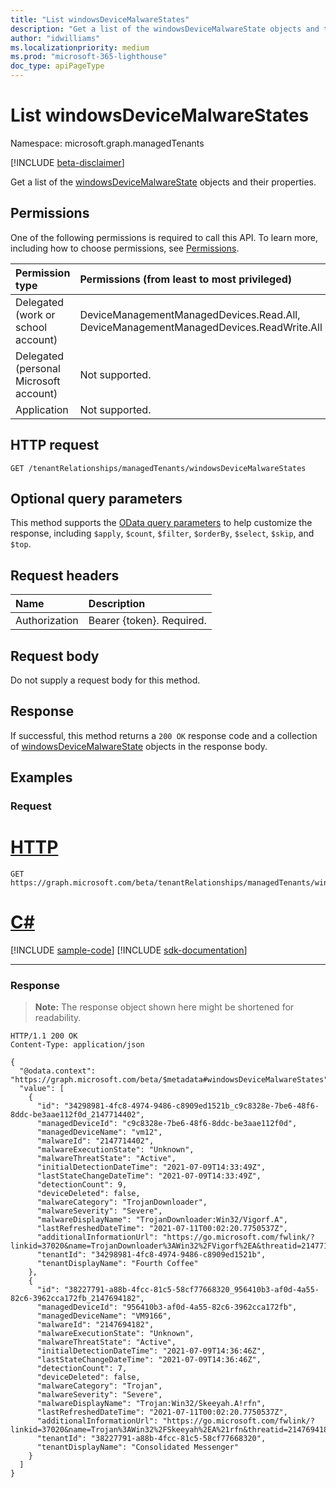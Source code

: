 ```yaml
---
title: "List windowsDeviceMalwareStates"
description: "Get a list of the windowsDeviceMalwareState objects and their properties."
author: "idwilliams"
ms.localizationpriority: medium
ms.prod: "microsoft-365-lighthouse"
doc_type: apiPageType
---
```


# List windowsDeviceMalwareStates
Namespace: microsoft.graph.managedTenants

[!INCLUDE [beta-disclaimer](../../includes/beta-disclaimer.md)]

Get a list of the [windowsDeviceMalwareState](../resources/managedtenants-windowsdevicemalwarestate.md) objects and their properties.

## Permissions
One of the following permissions is required to call this API. To learn more, including how to choose permissions, see [Permissions](/graph/permissions-reference).

|Permission type|Permissions (from least to most privileged)|
|:---|:---|
|Delegated (work or school account)|DeviceManagementManagedDevices.Read.All, DeviceManagementManagedDevices.ReadWrite.All|
|Delegated (personal Microsoft account)|Not supported.|
|Application|Not supported.|

## HTTP request

<!-- {
  "blockType": "ignored"
}
-->
``` http
GET /tenantRelationships/managedTenants/windowsDeviceMalwareStates
```

## Optional query parameters
This method supports the [OData query parameters](/graph/query-parameters) to help customize the response, including `$apply`, `$count`, `$filter`, `$orderBy`, `$select`, `$skip`, and `$top`.

## Request headers
|Name|Description|
|:---|:---|
|Authorization|Bearer {token}. Required.|

## Request body
Do not supply a request body for this method.

## Response

If successful, this method returns a `200 OK` response code and a collection of [windowsDeviceMalwareState](../resources/managedtenants-windowsdevicemalwarestate.md) objects in the response body.

## Examples

### Request

# [HTTP](#tab/http)
<!-- {
  "blockType": "request",
  "name": "list_windowsdevicemalwarestate"
}
-->
``` http
GET https://graph.microsoft.com/beta/tenantRelationships/managedTenants/windowsDeviceMalwareStates
```

# [C#](#tab/csharp)
[!INCLUDE [sample-code](../includes/snippets/csharp/list-windowsdevicemalwarestate-csharp-snippets.md)]
[!INCLUDE [sdk-documentation](../includes/snippets/snippets-sdk-documentation-link.md)]

---



### Response
>**Note:** The response object shown here might be shortened for readability.
<!-- {
  "blockType": "response",
  "truncated": true,
  "@odata.type": "Collection(microsoft.graph.managedTenants.windowsDeviceMalwareState)"
}
-->
``` http
HTTP/1.1 200 OK
Content-Type: application/json

{
  "@odata.context": "https://graph.microsoft.com/beta/$metadata#windowsDeviceMalwareStates",
  "value": [
    {
      "id": "34298981-4fc8-4974-9486-c8909ed1521b_c9c8328e-7be6-48f6-8ddc-be3aae112f0d_2147714402",
      "managedDeviceId": "c9c8328e-7be6-48f6-8ddc-be3aae112f0d",
      "managedDeviceName": "vm12",
      "malwareId": "2147714402",
      "malwareExecutionState": "Unknown",
      "malwareThreatState": "Active",
      "initialDetectionDateTime": "2021-07-09T14:33:49Z",
      "lastStateChangeDateTime": "2021-07-09T14:33:49Z",
      "detectionCount": 9,
      "deviceDeleted": false,
      "malwareCategory": "TrojanDownloader",
      "malwareSeverity": "Severe",
      "malwareDisplayName": "TrojanDownloader:Win32/Vigorf.A",
      "lastRefreshedDateTime": "2021-07-11T00:02:20.7750537Z",
      "additionalInformationUrl": "https://go.microsoft.com/fwlink/?linkid=37020&name=TrojanDownloader%3AWin32%2FVigorf%2EA&threatid=2147714402&enterprise=1",
      "tenantId": "34298981-4fc8-4974-9486-c8909ed1521b",
      "tenantDisplayName": "Fourth Coffee"
    },
    {
      "id": "38227791-a88b-4fcc-81c5-58cf77668320_956410b3-af0d-4a55-82c6-3962cca172fb_2147694182",
      "managedDeviceId": "956410b3-af0d-4a55-82c6-3962cca172fb",
      "managedDeviceName": "VM9166",
      "malwareId": "2147694182",
      "malwareExecutionState": "Unknown",
      "malwareThreatState": "Active",
      "initialDetectionDateTime": "2021-07-09T14:36:46Z",
      "lastStateChangeDateTime": "2021-07-09T14:36:46Z",
      "detectionCount": 7,
      "deviceDeleted": false,
      "malwareCategory": "Trojan",
      "malwareSeverity": "Severe",
      "malwareDisplayName": "Trojan:Win32/Skeeyah.A!rfn",
      "lastRefreshedDateTime": "2021-07-11T00:02:20.7750537Z",
      "additionalInformationUrl": "https://go.microsoft.com/fwlink/?linkid=37020&name=Trojan%3AWin32%2FSkeeyah%2EA%21rfn&threatid=2147694182&enterprise=1",
      "tenantId": "38227791-a88b-4fcc-81c5-58cf77668320",
      "tenantDisplayName": "Consolidated Messenger"
    }
  ]
}
```
